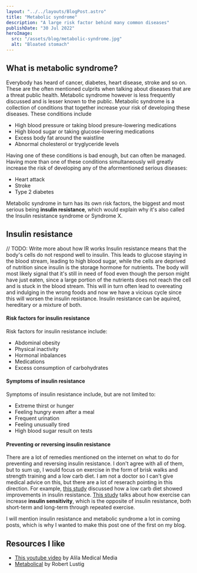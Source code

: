 ```yaml
---
layout: "../../layouts/BlogPost.astro"
title: "Metabolic syndrome"
description: "A large risk factor behind many common diseases"
publishDate: "30 Jul 2022"
heroImage:
  src: "/assets/blog/metabolic-syndrome.jpg"
  alt: "Bloated stomach"
---
```


## What is metabolic syndrome?

Everybody has heard of cancer, diabetes, heart disease, stroke and so on. These are the often mentioned culprits when talking about diseases that are a threat public health. Metabolic syndrome however is less frequently discussed and is lesser known to the public. Metabolic syndrome is a collection of conditions that together increase your risk of developing these diseases. These conditions include

- High blood pressure or taking blood presure-lowering medications
- High blood sugar or taking glucose-lowering medications
- Excess body fat around the waistline
- Abnormal cholesterol or tryglyceride levels

Having one of these conditions is bad enough, but can often be managed. Having more than one of these conditions simultaneously will greatly increase the risk of developing any of the aformentioned serious diseases:

- Heart attack
- Stroke
- Type 2 diabetes

Metabolic syndrome in turn has its own risk factors, the biggest and most serious being **insulin resistance**, which would explain why it's also called the Insulin resistance syndrome or Syndrome X.

## Insulin resistance

// TODO: Write more about how IR works
Insulin resistance means that the body's cells do not respond well to insulin. This leads to glucose staying in the blood stream, leading to high blood sugar, while the cells are deprived of nutrition since insulin is the storage hormone for nutrients. The body will most likely signal that it's still in need of food even though the person might have just eaten, since a large portion of the nutrients does not reach the cell and is stuck in the blood stream. This will in turn often lead to overeating and indulging in the wrong foods and now we have a vicious cycle since this will worsen the insulin resistance. Insulin resistance can be aquired, hereditary or a mixture of both.

#### Risk factors for insulin resistance

Risk factors for insulin resistance include:

- Abdominal obesity
- Physical inactivity
- Hormonal inbalances
- Medications
- Excess consumption of carbohydrates

#### Symptoms of insulin resistance

Symptoms of insulin resistance include, but are not limited to:

- Extreme thirst or hunger
- Feeling hungry even after a meal
- Frequent urination
- Feeling unusually tired
- High blood sugar result on tests

#### Preventing or reversing insulin resistance

There are a lot of remedies mentioned on the internet on what to do for preventing and reversing insulin resistance. I don't agree with all of them, but to sum up, I would focus on exercise in the form of brisk walks and strength training and a low carb diet. I am not a doctor so I can't give medical advice on this, but there are a lot of reserach pointing in this direction. For example, [this study](https://pubmed.ncbi.nlm.nih.gov/34582545/) discussed how a low carb diet showed improvements in insulin resistance. [This study](https://pubmed.ncbi.nlm.nih.gov/18171435/) talks about how exercise can increase **insulin sensitivity**, which is the opposite of insulin resistance, both short-term and long-term through repeated exercise.

I will mention insulin resistance and metabolic syndrome a lot in coming posts, which is why I wanted to make this post one of the first on my blog.

## Resources I like

- [This youtube video](https://www.youtube.com/watch?v=BoT0Qv0BIZs) by Alila Medical Media
- [Metabolical](https://www.amazon.com/Metabolical-Processed-Nutrition-Modern-Medicine/dp/0063027712) by Robert Lustig
